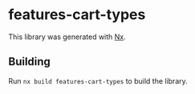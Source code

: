 # features-cart-types

This library was generated with [Nx](https://nx.dev).

## Building

Run `nx build features-cart-types` to build the library.
